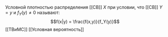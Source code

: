 
Условной плотностью распределения [[СВ]] $X$ при условии, что [[СВ]] $Y = y$ и $f_Y(y) \ne 0$ называют:
$$f(x|y) = \frac{f(x,y)}{f_Y(y)}$$
[[ТВиМС]] [[Условная вероятность]]